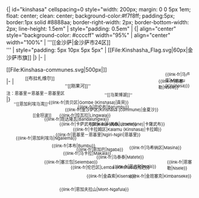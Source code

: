 {| id="kinshasa" cellspacing=0 style="width: 200px; margin: 0 0 5px 1em; float: center; clean: center; background-color:#f7f8ff; padding:5px; border:1px solid #8888aa; border-right-width: 2px; border-bottom-width: 2px; line-height: 1.5em"
| style="padding: 0.5em" |
{| align="center" style="background-color: #ccccff" width="95%"
| align="center" width="100%" | '''[[金沙萨|金沙萨市24区]]<br>'''
| style="padding: 5px 10px 5px 5px" | [[File:Kinshasha_Flag.svg|60px|金沙萨市旗]]
|}
|-
|
<div style="width:100%;position:relative;text-align:left">[[File:Kinshasa-communes.svg|500px|]]
<!-- 市区 -->
<div style="position:absolute; font-size:12px; border:none ;left:50px; top:22px;">[[布拉札维尔]]</div>
<div style="position:absolute; font-size:12px; border:none ;left:155px; top:42px">''[[刚果河]]''</div>
<div style="position:absolute; font-size:11px; border:none ;left:260px; top:66px">''[[马莱博湖]]''</div>
<div style="position:absolute; font-size:11px; border:none; left:20px; top:90px; text-align:center;">''[[恩加利埃马湾]]''<!-- Baie de Ngaliema --></div>
<div style="position:absolute; font-size:11px; border:none; left:112px; top:86px">{{link-fr|贡贝区|Gombe (Kinshasa)|貢貝}}<!-- La Gombe --></div>
<div style="position:absolute; font-size:11px; border:none; left:188px; top:98px">{{link-fr|巴伦布|Barumbu}}<!-- Barumbu --></div>
<div style="position:absolute; font-size:11px; border:none; left:155px; top:105px">{{link-fr|金沙萨区|Kinshasa (commune)|金夏沙}}</div>
<div style="position:absolute; font-size:11px; border:none; left:140px; top:120px">{{link-fr|玲瓦拉|Lingwala}}<!-- Lingwala --></div>
<div style="position:absolute; font-size:11px; border:none; left:140px; top:143px">{{link-fr|卡萨武布区|Kasa-Vubu (commune)|卡薩武布}}<!-- Kasa-Vubu --></div>
<div style="position:absolute; font-size:11px; border:none; left:130px; top:171px">{{link-fr|恩基里－恩基里|Ngiri-Ngiri|恩基里}}<!-- Ngiri-Ngiri --></div>
<div style="position:absolute; font-size:11px; border:none; left:176px; top:157px">{{link-fr|卡拉姆区|Kalamu (Kinshasa)|卡拉姆}}<!-- Kalamu --></div>
<div style="position:absolute; font-size:11px; border:none; left:100px; top:130px">{{link-fr|班达隆瓦|Bandalungwa}}<!-- Bandalungwa --></div>
<div style="position:absolute; font-size:11px; border:none; left:70px; top:120px">[[金坦波]]<!-- Kintambo --></div>
<div style="position:absolute; font-size:11px; border:none; left:25px; top:180px">{{link-fr|恩加利埃马|Ngaliema}}<!-- Ngaliema --></div>
<div style="position:absolute; font-size:11px; border:none; left:100px; top:243px">{{link-fr|塞兰包|Selembao}}<!-- Selembao --></div>
<div style="position:absolute; font-size:11px; border:none; left:120px; top:200px">{{link-fr|本布|Bumbu}}<!-- Bumbu --></div>
<div style="position:absolute; font-size:11px; border:none; left:150px; top:220px">{{link-fr|马卡拉|Makala}}<!-- Makala --></div>
<div style="position:absolute; font-size:11px; border:none; left:185px; top:210px">{{link-fr|恩加巴|Ngaba}}<!-- Ngaba --></div>
<div style="position:absolute; font-size:11px; border:none; left:170px; top:257px">{{link-fr|伦巴区|Lemba (Kinshasa)|伦巴}}<!-- Lemba --></div>
<div style="position:absolute; font-size:11px; border:none; left:220px; top:143px">{{link-fr|利美泰|Limete}}<!-- Limete --></div>
<div style="position:absolute; font-size:11px; border:none; left:238px; top:230px">{{link-fr|马泰泰|Matete}}<!-- Matete --></div>
<div style="position:absolute; font-size:11px; border:none; left:212px; top:280px"> {{link-fr|金森索|Kisenso}}<!-- Kinsenso --></div>
<div style="position:absolute; font-size:11px; border:none; left:325px; top:205px">{{link-fr|马希纳区|Masina}}<!-- Masina --></div>
<div style="position:absolute; font-size:11px; border:none; left:281px; top:255px">{{link-fr|恩吉利|Ndjili}}<!-- Ndjili --></div>
<div style="position:absolute; font-size:11px; border:none; left:325px; top:280px">{{link-fr|金班塞克|Kimbanseke}}<!-- Kimbanseke --></div>
<div style="position:absolute; font-size:11px; border:none; left:425px; top:243px">{{link-fr|恩塞勒|Nsele}}<!-- Nsele --></div>
<div style="position:absolute; font-size:11px; border:none; left:140px; top:315px">{{link-fr|恩加夫拉山|Mont-Ngafula}}<!-- Mont Ngafula --></div>
<!-- 郊区 -->
<div style="position:absolute; font-size:11px; border:none; left:402px; top:30px">{{link-fr|恩塞勒|Nsele}}<!-- Nsele --></div>
<div style="position:absolute; font-size:11px; border:none; left:420px; top:12px">{{link-fr|马卢库|Maluku (Kinshasa)}}<!-- Maluku --></div>
</div>

|-
|
<div style="font-size:11px;">注：恩基里＝恩基里－恩基里区</div>
|}<noinclude>
</noinclude>